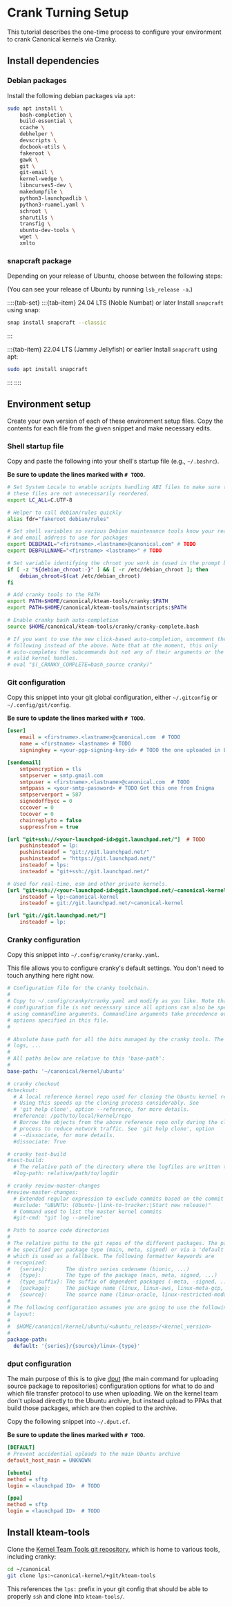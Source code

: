 # Crank Turning Setup

This tutorial describes the one-time process to configure your environment to crank Canonical kernels via Cranky.

## Install dependencies

### Debian packages
Install the following debian packages via `apt`:

```bash
sudo apt install \
    bash-completion \
    build-essential \
    ccache \
    debhelper \
    devscripts \
    docbook-utils \
    fakeroot \
    gawk \
    git \
    git-email \
    kernel-wedge \
    libncurses5-dev \
    makedumpfile \
    python3-launchpadlib \
    python3-ruamel.yaml \
    schroot \
    sharutils \
    transfig \
    ubuntu-dev-tools \
    wget \
    xmlto
```

### snapcraft package

Depending on your release of Ubuntu, choose between the following steps:

(You can see your release of Ubuntu by running `lsb_release -a`.)

::::{tab-set}
:::{tab-item} 24.04 LTS (Noble Numbat) or later
Install `snapcraft` using snap:
```bash
snap install snapcraft --classic
```
:::

:::{tab-item} 22.04 LTS (Jammy Jellyfish) or earlier
Install `snapcraft` using apt:
```bash
sudo apt install snapcraft
```
:::
::::

## Environment setup

Create your own version of each of these environment setup files. Copy the
contents for each file from the given snippet and make necessary edits.

### Shell startup file

Copy and paste the following into your shell's startup file (e.g., `~/.bashrc`).

**Be sure to update the lines marked with `# TODO`.**

```bash
# Set System Locale to enable scripts handling ABI files to make sure that
# these files are not unnecessarily reordered.
export LC_ALL=C.UTF-8

# Helper to call debian/rules quickly
alias fdr="fakeroot debian/rules"

# Set shell variables so various Debian maintenance tools know your real name
# and email address to use for packages
export DEBEMAIL="<firstname>.<lastname>@canonical.com" # TODO
export DEBFULLNAME="<firstname> <lastname>" # TODO 

# Set variable identifying the chroot you work in (used in the prompt below)
if [ -z "${debian_chroot:-}" ] && [ -r /etc/debian_chroot ]; then
    debian_chroot=$(cat /etc/debian_chroot)
fi

# Add cranky tools to the PATH
export PATH=$HOME/canonical/kteam-tools/cranky:$PATH
export PATH=$HOME/canonical/kteam-tools/maintscripts:$PATH

# Enable cranky bash auto-completion
source $HOME/canonical/kteam-tools/cranky/cranky-complete.bash

# If you want to use the new click-based auto-completion, uncomment the
# following instead of the above. Note that at the moment, this only
# auto-completes the subcommands but not any of their arguments or the
# valid kernel handles.
# eval "$(_CRANKY_COMPLETE=bash_source cranky)"
```

### Git configuration

Copy this snippet into your git global configuration, either 
`~/.gitconfig` or `~/.config/git/config`.

**Be sure to update the lines marked with `# TODO`.**
```ini
[user]
	email = <firstname>.<lastname>@canonical.com  # TODO
	name = <firstname> <lastname> # TODO
	signingkey = <your-pgp-signing-key-id> # TODO the one uploaded in Launchpad

[sendemail]
	smtpencryption = tls
	smtpserver = smtp.gmail.com
	smtpuser = <firstname>.<lastname>@canonical.com  # TODO
	smtppass = <your-smtp-password> # TODO Get this one from Enigma
	smtpserverport = 587
	signedoffbycc = 0
	cccover = 0
	tocover = 0
	chainreplyto = false
	suppressfrom = true

[url "git+ssh://<your-launchpad-id>@git.launchpad.net/"]  # TODO 
	pushinsteadof = lp:
	pushinsteadof = "git://git.launchpad.net/"
	pushinsteadof = "https://git.launchpad.net/"
	insteadof = lps:
	insteadof = "git+ssh://git.launchpad.net/"

# Used for real-time, esm and other private kernels.
[url "git+ssh://<your-launchpad-id>@git.launchpad.net/~canonical-kernel"]  # TODO
	insteadof = lp:~canonical-kernel
	insteadof = git://git.launchpad.net/~canonical-kernel

[url "git://git.launchpad.net/"]
	insteadof = lp:

```

### Cranky configuration

Copy this snippet into `~/.config/cranky/cranky.yaml`.

This file allows you to configure cranky's default settings.
You don't need to touch anything here right now.

```yaml
# Configuration file for the cranky toolchain.
#
# Copy to ~/.config/cranky/cranky.yaml and modify as you like. Note that a
# configuration file is not necessary since all options can also be specified
# using commandline arguments. Commandline arguments take precedence over
# options specified in this file.
#

# Absolute base path for all the bits managed by the cranky tools. The repos,
# logs, ...
#
# All paths below are relative to this 'base-path':
#
base-path: '~/canonical/kernel/ubuntu'

# cranky checkout
#checkout:
  # A local reference kernel repo used for cloning the Ubuntu kernel repo.
  # Using this speeds up the cloning process considerably. See
  # 'git help clone', option --reference, for more details.
  #reference: /path/to/local/kernel/repo
  # Borrow the objects from the above reference repo only during the cloning
  # process to reduce network traffic. See 'git help clone', option
  # --dissociate, for more details.
  #dissociate: True

# cranky test-build
#test-build:
  # The relative path of the directory where the logfiles are written to.
  #log-path: relative/path/to/logdir

# cranky review-master-changes
#review-master-changes:
  # Extended regular expression to exclude commits based on the commit message
  #exclude: "UBUNTU: (Ubuntu-|link-to-tracker:|Start new release)"
  # Command used to list the master kernel commits
  #git-cmd: "git log --oneline"

# Path to source code directories
#
# The relative paths to the git repos of the different packages. The paths can
# be specified per package type (main, meta, signed) or via a 'default' entry
# which is used as a fallback. The following formatter keywords are
# recognized:
#   {series}:      The distro series codename (bionic, ...)
#   {type}:        The type of the package (main, meta, signed, ...)
#   {type_suffix}: The suffix of dependent packages (-meta, -signed, ...)
#   {package}:     The package name (linux, linux-aws, linux-meta-gcp, ...)
#   {source}:      The source name (linux-oracle, linux-restricted-modules-oracle, ...)
#
# The following configuration assumes you are going to use the following
# layout:
#
#  $HOME/canonical/kernel/ubuntu/<ubuntu_release>/<kernel_version>
#
package-path:
  default: '{series}/{source}/linux-{type}'
```

### dput configuration

The main purpose of this is to give [dput](https://manpages.debian.org/bookworm/dput/dput.1.en.html) 
(the main command for uploading source package to repositories) 
configuration options for what to do and which file transfer protocol 
to use when uploading. We on the kernel team don't upload directly 
to the Ubuntu archive, but instead upload to PPAs that build those 
packages, which are then copied to the archive.

Copy the following snippet into `~/.dput.cf`.

**Be sure to update the lines marked with `# TODO`.**
```ini
[DEFAULT]
# Prevent accidential uploads to the main Ubuntu archive
default_host_main = UNKNOWN

[ubuntu]
method = sftp
login = <launchpad ID>  # TODO

[ppa]
method = sftp
login = <launchpad ID>  # TODO

```

## Install kteam-tools

Clone the [Kernel Team Tools git repository](https://kernel.ubuntu.com/gitea/kernel/kteam-tools), 
which is home to various tools, including cranky:
```bash
cd ~/canonical
git clone lps:~canonical-kernel/+git/kteam-tools
```

This references the `lps:` prefix in your git config that should 
be able to properly `ssh` and clone into `kteam-tools/`.
